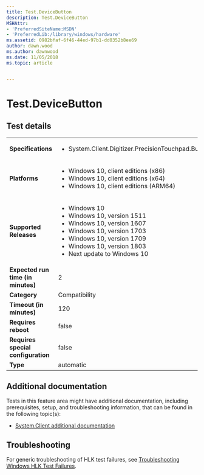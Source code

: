 ```yaml
---
title: Test.DeviceButton
description: Test.DeviceButton
MSHAttr:
- 'PreferredSiteName:MSDN'
- 'PreferredLib:/library/windows/hardware'
ms.assetid: 0982bfaf-6f46-44ed-97b1-dd0352b8ee69
author: dawn.wood
ms.author: dawnwood
ms.date: 11/05/2018
ms.topic: article


---
```


# <span id="p_hlk_test.17cd14f8-bd3b-422e-8148-0ca39d8cd5a0"></span>Test.DeviceButton


## Test details

|||
|---|---|
| **Specifications**  | <ul><li>System.Client.Digitizer.PrecisionTouchpad.Buttons</li></ul> |  
| **Platforms**   | <ul><li>Windows 10, client editions (x86)</li><li>Windows 10, client editions (x64)</li><li>Windows 10, client editions (ARM64)</li></ul> |
| **Supported Releases** | <ul><li>Windows 10</li><li>Windows 10, version 1511</li><li>Windows 10, version 1607</li><li>Windows 10, version 1703</li><li>Windows 10, version 1709</li><li>Windows 10, version 1803</li><li>Next update to Windows 10</li></ul> |
|**Expected run time (in minutes)**| 2 |
|**Category**| Compatibility |
|**Timeout (in minutes)**| 120 |
|**Requires reboot**| false |
|**Requires special configuration**| false |
|**Type**| automatic |



## <span id="Additional_documentation"></span><span id="additional_documentation"></span><span id="ADDITIONAL_DOCUMENTATION"></span>Additional documentation


Tests in this feature area might have additional documentation, including prerequisites, setup, and troubleshooting information, that can be found in the following topic(s):

-   [System.Client additional documentation](system-client-additional-documentation.md)

## <span id="Troubleshooting"></span><span id="troubleshooting"></span><span id="TROUBLESHOOTING"></span>Troubleshooting


For generic troubleshooting of HLK test failures, see [Troubleshooting Windows HLK Test Failures](../user/troubleshooting-windows-hlk-test-failures.md).










